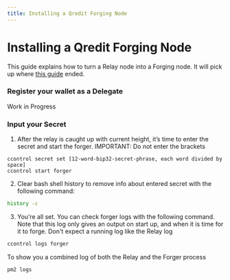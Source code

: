 ```yaml
---
title: Installing a Qredit Forging Node
---
```

# Installing a Qredit Forging Node

This guide explains how to turn a Relay node into a Forging node. It will pick up where [this guide](http://docs.qredit.network/nodes/relay-node-install.html) ended.

### Register your wallet as a Delegate

Work in Progress

### Input your Secret

1) After the relay is caught up with current height, it’s time to enter the secret and start the forger. 
IMPORTANT: Do not enter the brackets
```
ccontrol secret set [12-word-bip32-secret-phrase, each word divided by space]
ccontrol start forger
```

2)  Clear bash shell history to remove info about entered secret with the following command:
```bash
history -c
```

3) You’re all set. You can check forger logs with the following command. Note that this log only gives an output on start up, and when it is time for it to forge. Don't expect a running log like the Relay log
```bash
ccontrol logs forger
```

To show you a combined log of both the Relay and the Forger process
```bash
pm2 logs
```